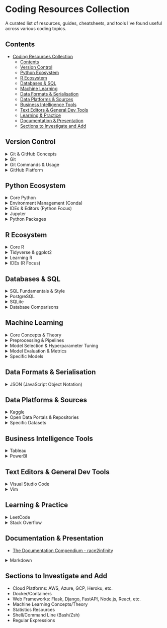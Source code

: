 # Coding Resources Collection

A curated list of resources, guides, cheatsheets, and tools I've found useful across various coding topics.

## Contents

- [Coding Resources Collection](#coding-resources-collection)
  - [Contents](#contents)
  - [Version Control](#version-control)
  - [Python Ecosystem](#python-ecosystem)
  - [R Ecosystem](#r-ecosystem)
  - [Databases \& SQL](#databases--sql)
  - [Machine Learning](#machine-learning)
  - [Data Formats \& Serialisation](#data-formats--serialisation)
  - [Data Platforms \& Sources](#data-platforms--sources)
  - [Business Intelligence Tools](#business-intelligence-tools)
  - [Text Editors \& General Dev Tools](#text-editors--general-dev-tools)
  - [Learning \& Practice](#learning--practice)
  - [Documentation \& Presentation](#documentation--presentation)
  - [Sections to Investigate and Add](#sections-to-investigate-and-add)

## Version Control

<details>
<summary>Git & GitHub Concepts</summary>

- [GitHub Docs](https://docs.github.com/en)
- [Pro Git Book](https://git-scm.com/book/en/v2/)
- [Atlassian - Getting Git Right](https://www.atlassian.com/git)
- [Javatpoint - GitHub Tutorial](https://www.javatpoint.com/github)
- [git/github guide, a minimal tutorial - Karl Broman](https://kbroman.org/github_tutorial/)
- [The Git Parable](https://tom.preston-werner.com/2009/05/19/the-git-parable.html)
- [What is Git? Explained in 2 Minutes! (YouTube)](https://www.youtube.com/watch?v=2ReR1YJrNOM)

</details>

<details>
<summary>Git</summary>

- [Git](https://git-scm.com/downloads)
- [How to install Git on Windows 10 | Updated 2022 (YouTube)](https://www.youtube.com/watch?v=cJTXh7g-uCM)
- [Git Installation On Windows (YouTube)](https://www.youtube.com/watch?v=2j7fD92g-gE)

</details>

<details>
<summary>Git Commands & Usage</summary>

- [Git Reference Manual](https://git-scm.com/docs/)
- [How to Write a Git Commit Message](https://cbea.ms/git-commit/#seven-rules)
- [2.7 Git Basics - Git Aliases](https://git-scm.com/book/en/v2/Git-Basics-Git-Aliases/)
- [Git status on all repos in folder - wkjagt](https://coderwall.com/p/grmruq/git-status-on-all-repos-in-folder/)
> ```bash
> `find . -maxdepth 1 -mindepth 1 -type d -exec sh -c '(echo {} && cd {} && git status -s && echo)' \;
> ```
-  [Git Tutorial 8 - .gitignore file (YouTube)](https://www.youtube.com/watch?v=ErJyWO8TGoM)

</details>

<details>
<summary>GitHub Platform</summary>

- GitHub Desktop
    - [GitHub Desktop (Git GUI)](https://desktop.github.com/)
    - [How to Use GitHub Desktop: A GitHub Desktop Tutorial](https://www.simplilearn.com/how-to-use-github-desktop-tutorial-article)
    - [Git, GitHub, & GitHub Desktop for beginners (YouTube)](https://www.youtube.com/watch?v=8Dd7KRpKeaE)

- GitKraken
    - [GitKraken](https://www.gitkraken.com/)

- GitHub Pages
    - [GitHub Pages](https://pages.github.com/)
    - [Creating a GitHub Pages site](https://docs.github.com/en/pages/getting-started-with-github-pages/creating-a-github-pages-site)
    - [What is GitHub Pages? (YouTube)](https://www.youtube.com/watch?v=2MsN8gpT6jY)
    - [Getting Started with GitHub Pages (YouTube)](https://www.youtube.com/watch?v=QyFcl_Fba-k)

- Profile & Presentation
    - [GitHub Skills](https://skills.github.com/)
    - [How to present a GitHub project for your resume](https://thehftguy.com/2016/10/24/heres-how-to-make-a-good-github-project-for-your-resume/)
    - [GitHub Profile Readme (YouTube)](https://www.youtube.com/watch?v=KhGWbt1dAKQ)
    - [How to Edit Github Readme (YouTube)](https://www.youtube.com/watch?v=-0GjKG4gRmY)

</details>

## Python Ecosystem

<details>
<summary>Core Python</summary>

- [Python](https://www.python.org/downloads/)
- [Python 3 Documentation](https://docs.python.org/3/)
- [Detailed Python developer roadmap (Reddit)](https://www.reddit.com/r/Python/comments/z3gntf/detailed_python_developer_roadmap/)

</details>

<details>
<summary>Environment Management (Conda)</summary>

- [Miniconda](https://docs.conda.io/en/latest/miniconda.html)
- [Conda Documentation](https://docs.conda.io/projects/conda/en/latest/index.html)
- [Conda User Guide - Tasks](https://docs.conda.io/projects/conda/en/latest/user-guide/tasks/index.html)
- [Install Miniconda (Python) with Jupyter Notebook... (YouTube)](https://www.youtube.com/watch?v=XCvgyvBFjyM)
- [Can anyone explain the differences of Conda vs Pip? (Reddit)](https://www.reddit.com/r/Python/comments/w564g0/can_anyone_explain_the_differences_of_conda_vs_pip/)

</details>

<details>
<summary>IDEs & Editors (Python Focus)</summary>

- [Pycharm](https://www.jetbrains.com/pycharm/)
- [Visual Studio Code (Python Docs)](https://code.visualstudio.com/docs/languages/python)

</details>

<details>
<summary>Jupyter</summary>

- [Jupyter Project Documentation](https://docs.jupyter.org/en/latest/)
- [Jupyter Notebook Shortcuts](https://towardsdatascience.com/jypyter-notebook-shortcuts-bf0101a98330)
- [How To Setup Jupyter Lab in 2022 | Data Science for Developers | 14 minutes tutorial (YouTube)](https://www.youtube.com/watch?v=BtYXPY-A9_M)
- [Here's How to Run SQL in Jupyter Notebooks](https://towardsdatascience.com/heres-how-to-run-sql-in-jupyter-notebooks-f26eb90f3259)

</details>

<details>
<summary>Python Packages</summary>

- Numpy
  - [NumPy](https://numpy.org/)
  - [NumPy Manual (Latest)](https://numpy.org/doc/stable/)

- pandas
  - [pandas](https://pandas.pydata.org/)
  - [pandas documentation](https://pandas.pydata.org/docs/)

- scikit-learn
  - [scikit-learn](https://scikit-learn.org/stable/index.html)
  - [Scikit-learn User Guide](https://scikit-learn.org/stable/user_guide.html)
  - [Scikit-learn API Reference](https://scikit-learn.org/stable/api/index.html)
  - [Scikit-learn Tutorials](https://scikit-learn.org/1.4/tutorial/index.html)

- Matplotlib
  - [Matplotlib](https://matplotlib.org/)
  - [Matplotlib documentation](https://matplotlib.org/stable/index.html)

- seaborn
  - [seaborn](https://seaborn.pydata.org/)
  - [seaborn tutorial](https://seaborn.pydata.org/tutorial.html)

- statsmodels
  - [statsmodels](https://www.statsmodels.org/stable/index.html)
  - [statsmodels User Guide](https://www.statsmodels.org/stable/user-guide.html)

- PyGWalker
  - [PyGWalker](https://kanaries.net/pygwalker)
  - [PyGWalker docs](https://docs.kanaries.net/pygwalker)

</details>

## R Ecosystem

<details>
<summary>Core R</summary>

- [R](https://cran.rstudio.com/)
- [R Documentation](https://www.rdocumentation.org/)
- [CRAN (R Source/Downloads)](https://cran.rstudio.com/)

</details>

<details>
<summary>Tidyverse & ggplot2</summary>

- [Tidyverse.org](https://www.tidyverse.org/)
- [ggplot2 Documentation](https://ggplot2.tidyverse.org/)
- [ggplot2: Elegant Graphics for Data Analysis (Book Website)](https://ggplot2-book.org/index.html)
- [ggplot2 Cheatsheet (RStudio)](https://github.com/rstudio/cheatsheets/blob/main/ggplot2.pdf)

</details>

<details>
<summary>Learning R</summary>

- [Statistics Globe - Learn R Programming](https://statisticsglobe.com/r-programming-language)

</details>

<details>
<summary>IDEs (R Focus)</summary>

- [RStudio Desktop](https://posit.co/download/rstudio-desktop/)
- [RStudio Cheatsheets (General Link)](https://www.rstudio.com/resources/cheatsheets/)

</details>

## Databases & SQL

<details>
<summary>SQL Fundamentals & Style</summary>

- [SQL Style Guide](https://www.sqlstyle.guide/)

</details>

<details>
<summary>PostgreSQL</summary>

- [PostgreSQL Documentation](https://www.postgresql.org/docs/)
- [PostgreSQL Downloads](https://www.postgresql.org/download/)

</details>

<details>
<summary>SQLite</summary>

- [SQLite](https://www.sqlite.org/download.html)
- [Introducing SQLite (Tutorial)](http://sqlite.awardspace.info/syntax/sqlitepg01.htm)
- [Command Line Shell For SQLite](https://www.sqlite.org/cli.html)
- [SQLite Downloads](https://www.sqlite.org/download.html)
- [How to Install SQLite on Windows 10... (SQLite3)](https://cloudinfrastructureservices.co.uk/how-to-install-sqlite-on-windows-10-2016-2019-2022-sqlite3/)
- [DB Browser for SQLite (Tool)](https://sqlitebrowser.org/dl/)

</details>

<details>
<summary>Database Comparisons</summary>

- [SQLite vs MySQL vs PostgreSQL: A Comparison Of RDBMS](https://www.digitalocean.com/community/tutorials/sqlite-vs-mysql-vs-postgresql-a-comparison-of-relational-database-management-systems)

</details>

## Machine Learning

<details>
<summary>Core Concepts & Theory</summary>

- [Elements of Statistical Learning (Book - Advanced)](https://hastie.su.domains/ElemStatLearn/)
- [Introduction to Statistical Learning (Book - Applied w/ R Labs)](https://www.statlearning.com/)
- [Google Machine Learning Crash Course](https://developers.google.com/machine-learning/crash-course)

</details>

<details>
<summary>Preprocessing & Pipelines</summary>

- Pipelines
  - [sklearn.pipeline.Pipeline](https://scikit-learn.org/stable/modules/generated/sklearn.pipeline.Pipeline.html)
  - [User Guide: Pipelines and Composite Estimators](https://scikit-learn.org/stable/modules/compose.html#pipeline)

- Scaling
  - [sklearn.preprocessing.StandardScaler](https://scikit-learn.org/stable/modules/generated/sklearn.preprocessing.StandardScaler.html)
  - [sklearn.preprocessing.MinMaxScaler](https://scikit-learn.org/stable/modules/generated/sklearn.preprocessing.MinMaxScaler.html)
  - [sklearn.preprocessing.RobustScaler](https://scikit-learn.org/stable/modules/generated/sklearn.preprocessing.RobustScaler.html)
  - [User Guide: Preprocessing data (Scaling)](https://scikit-learn.org/stable/modules/preprocessing.html#scaling-features-to-a-range)

- Dimensionality Reduction (PCA)
  - [sklearn.decomposition.PCA](https://scikit-learn.org/stable/modules/generated/sklearn.decomposition.PCA.html)
  - [User Guide: Principal component analysis (PCA)](https://scikit-learn.org/stable/modules/decomposition.html#pca)'

- Encoding Categorical Features
  - [pandas.get_dummies](https://pandas.pydata.org/docs/reference/api/pandas.get_dummies.html)
  - [sklearn.preprocessing.OneHotEncoder](https://scikit-learn.org/stable/modules/generated/sklearn.preprocessing.OneHotEncoder.html)
  - [User Guide: Encoding categorical features](https://scikit-learn.org/stable/modules/preprocessing.html#encoding-categorical-features)

</details>

<details>
<summary>Model Selection & Hyperparameter Tuning</summary>

- GridSearchCV
  - [sklearn.model_selection.GridSearchCV](https://scikit-learn.org/stable/modules/generated/sklearn.model_selection.GridSearchCV.html)
  - [User Guide: Tuning the hyper-parameters of an estimator](https://scikit-learn.org/stable/modules/grid_search.html)
  - [Grid Search VS Random Search VS Bayesian Optimization](https://medium.com/data-science/grid-search-vs-random-search-vs-bayesian-optimization-2e68f57c3c46)

- RandomizedSearchCV
  - [sklearn.model_selection.RandomizedSearchCV](https://scikit-learn.org/stable/modules/generated/sklearn.model_selection.RandomizedSearchCV.html)

- Cross-Validation
  - [User Guide: Cross-validation: evaluating estimator performance](https://scikit-learn.org/stable/modules/cross_validation.html)
  - [sklearn.model_selection.StratifiedKFold](https://scikit-learn.org/stable/modules/generated/sklearn.model_selection.StratifiedKFold.html)
  - [sklearn.model_selection.StratifiedShuffleSplit](https://scikit-learn.org/stable/modules/generated/sklearn.model_selection.StratifiedShuffleSplit.html)
  - [sklearn.model_selection.cross_val_score](https://scikit-learn.org/stable/modules/generated/sklearn.model_selection.cross_val_score.html)
  - [sklearn.model_selection.cross_validate](https://scikit-learn.org/stable/modules/generated/sklearn.model_selection.cross_validate.html) (Allows multiple metrics)

</details>

<details>
<summary>Model Evaluation & Metrics</summary>

- [User Guide: Model evaluation](https://scikit-learn.org/stable/modules/model_evaluation.html)

- Classification Metrics
  - [sklearn.metrics.accuracy_score](https://scikit-learn.org/stable/modules/generated/sklearn.metrics.accuracy_score.html)
  - [sklearn.metrics.precision_score](https://scikit-learn.org/stable/modules/generated/sklearn.metrics.precision_score.html)
  - [sklearn.metrics.recall_score](https://scikit-learn.org/stable/modules/generated/sklearn.metrics.recall_score.html)
  - [sklearn.metrics.f1_score](https://scikit-learn.org/stable/modules/generated/sklearn.metrics.f1_score.html)
  - [sklearn.metrics.classification_report](https://scikit-learn.org/stable/modules/generated/sklearn.metrics.classification_report.html)
  - [sklearn.metrics.confusion_matrix](https://scikit-learn.org/stable/modules/generated/sklearn.metrics.confusion_matrix.html)
  - [sklearn.metrics.ConfusionMatrixDisplay](https://scikit-learn.org/stable/modules/generated/sklearn.metrics.ConfusionMatrixDisplay.html)

- ROC Curve & AUC
  - [sklearn.metrics.roc_curve](https://scikit-learn.org/stable/modules/generated/sklearn.metrics.roc_curve.html)
  - [sklearn.metrics.auc](https://scikit-learn.org/stable/modules/generated/sklearn.metrics.auc.html)
  - [sklearn.metrics.RocCurveDisplay](https://scikit-learn.org/stable/modules/generated/sklearn.metrics.RocCurveDisplay.html)

</details>

<details>
<summary>Specific Models</summary>

- Support Vector Machines (SVM)
  - [sklearn.svm.SVC](https://scikit-learn.org/stable/modules/generated/sklearn.svm.SVC.html)
  - [User Guide: Support Vector Machines](https://scikit-learn.org/stable/modules/svm.html)

- Decision Trees
  - [sklearn.tree.DecisionTreeClassifier](https://scikit-learn.org/stable/modules/generated/sklearn.tree.DecisionTreeClassifier.html)
  - [User Guide: Decision Trees](https://scikit-learn.org/stable/modules/tree.html)

- Naive Bayes
  - [sklearn.naive_bayes.CategoricalNB](https://scikit-learn.org/stable/modules/generated/sklearn.naive_bayes.CategoricalNB.html)
  - [User Guide: Naive Bayes](https://scikit-learn.org/stable/modules/naive_bayes.html)

- Logistic Regression
  - [sklearn.linear_model.LogisticRegression](https://scikit-learn.org/stable/modules/generated/sklearn.linear_model.LogisticRegression.html)
  - [User Guide: Logistic Regression](https://scikit-learn.org/stable/modules/linear_model.html#logistic-regression)
  - [statsmodels.discrete.discrete_model.Logit](https://www.statsmodels.org/stable/generated/statsmodels.discrete.discrete_model.Logit.html) (If you want to keep the statsmodels reference)

</details>

## Data Formats & Serialisation

<details>
<summary>JSON (JavaScript Object Notation)</summary>

JSON (JavaScript Object Notation) is a lightweight data-interchange format. It is easy for humans to read and write. It is easy for machines to parse and generate. 

- [Introducing JSON](https://www.json.org/json-en.html) (Official Site & Grammar)
- [MDN Web Docs - JSON](https://developer.mozilla.org/en-US/docs/Web/JavaScript/Reference/Global_Objects/JSON)
- [JSONLint Editor](https://jsonlint.com/)
  - JSONLint is a validator and reformatter for JSON.
- [JSON Validator - Code Beautify](https://codebeautify.org/jsonvalidator)
  - JSON Validator is an easy-to-use tool to validate JSON data.

</details>

## Data Platforms & Sources

<details>
<summary>Kaggle</summary>

- [Main Site](https://www.kaggle.com/)
- [How to Use Kaggle (Docs)](https://www.kaggle.com/docs)
- [Kaggle Datasets](https://www.kaggle.com/datasets)
- [How to Enter a Kaggle Competition (using Kernels) | Kaggle (YouTube)](https://www.youtube.com/watch?v=GJBOMWpLpTQ)

</details>

<details>
<summary>Open Data Portals & Repositories</summary>

- [Google Dataset Search](https://datasetsearch.research.google.com/)
- [data.gov (US)](https://data.gov/)
- [data.gov.au (Australia)](https://data.gov.au/)
- [UCI Machine Learning Repository](https://archive.ics.uci.edu/ml/datasets.php)
- [Earth Data (NASA)](https://earthdata.nasa.gov/)
- [CERN Open Data Portal](http://opendata.cern.ch/)
- [Global Health Observatory Data Repository (WHO)](https://apps.who.int/gho/data/node.home)
- [FBI Crime Data Explorer](https://crime-data-explorer.fr.cloud.gov/)
- [Datahub.io](https://datahub.io/collections)

</details>

<details>
<summary>Specific Datasets</summary>

- [BFI film industry statistics](https://www.bfi.org.uk/education-research/film-industry-statistics-research)
- [NYC Taxi Trip Data](https://www1.nyc.gov/site/tlc/about/tlc-trip-record-data.page)

</details>


## Business Intelligence Tools

<details>
<summary>Tableau</summary>

- [Tableau](https://www.tableau.com/)
- [Tableau Desktop](https://www.tableau.com/products/desktop)
- [Tableau Public](https://public.tableau.com/app/discover)
- [Tableau Public Desktop](https://www.tableau.com/products/public/download)

</details>

<details>
<summary>PowerBI</summary>

- [Power BI](https://www.microsoft.com/en-us/power-platform/products/power-bi)
- [Power BI Desktop](https://www.microsoft.com/en-us/power-platform/products/power-bi/desktop)

</details>

## Text Editors & General Dev Tools

<details>
<summary>Visual Studio Code</summary>

- [Visual Studio Code](https://code.visualstudio.com/)

</details>

<details>
<summary>Vim</summary>

- [Vim](https://www.vim.org/)
- [Vimtutor](https://vimschool.netlify.app/introduction/vimtutor/)
- [Vim Documentation: editing.txt](https://vimhelp.org/editing.txt.html)

</details>

## Learning & Practice

<details>
<summary>LeetCode</summary>

- [LeetCode - Easy Problems Filter](https://leetcode.com/problemset/all/?difficulty=EASY&page=1&status=NOT_STARTED)

</details>

<details>
<summary>Stack Overflow</summary>

- [Stack Overflow](https://stackoverflow.com/)

</details>

## Documentation & Presentation

- [The Documentation Compendium - race2infinity](https://github.com/race2infinity/The-Documentation-Compendium)

<details>
<summary>Markdown</summary>

- [Markdown Cheat Sheet](https://www.markdownguide.org/cheat-sheet/)

</details>

## Sections to Investigate and Add

- Cloud Platforms: AWS, Azure, GCP, Heroku, etc.
- Docker/Containers
- Web Frameworks: Flask, Django, FastAPI, Node.js, React, etc.
- Machine Learning Concepts/Theory
- Statistics Resources
- Shell/Command Line (Bash/Zsh)
- Regular Expressions